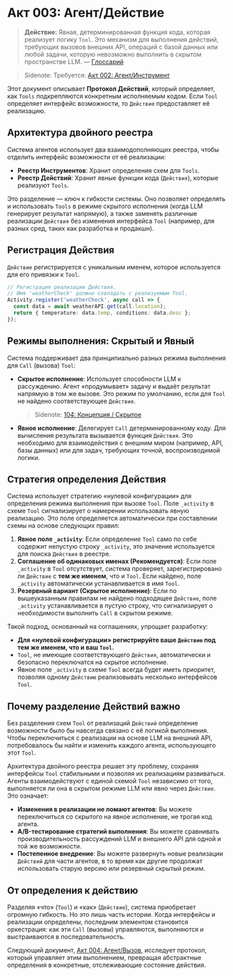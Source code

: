 # Акт 003: Агент/Действие

> **Действие:** Явная, детерминированная функция кода, которая реализует логику `Tool`. Это механизм для выполнения действий, требующих вызовов внешних API, операций с базой данных или любой задачи, которую невозможно выполнить в скрытом пространстве LLM. — [Глоссарий](./000_glossary.md)

> Sidenote: Требуется: [Акт 002: Агент/Инструмент](./002_agent_tool.md)

Этот документ описывает **Протокол Действий**, который определяет, как `Tools` подкрепляются конкретным исполняемым кодом. Если `Tool` определяет интерфейс возможности, то `Действие` предоставляет её реализацию.

## Архитектура двойного реестра

Система агентов использует два взаимодополняющих реестра, чтобы отделить интерфейс возможности от её реализации:

- **Реестр Инструментов**: Хранит определения схем для `Tools`.
- **Реестр Действий**: Хранит явные функции кода (`Действия`), которые реализуют `Tools`.

Это разделение — ключ к гибкости системы. Оно позволяет определять и использовать `Tools` в режиме скрытого исполнения (когда LLM генерирует результат напрямую), а также заменять различные реализации `Действия` без изменения интерфейса `Tool` (например, для разных сред, таких как разработка и продакшн).

## Регистрация Действия

`Действие` регистрируется с уникальным именем, которое используется для его привязки к `Tool`.

```typescript
// Регистрация реализации Действия.
// Имя 'weatherCheck' должно совпадать с реализуемым Tool.
Activity.register('weatherCheck', async call => {
  const data = await weatherAPI.get(call.location);
  return { temperature: data.temp, conditions: data.desc };
});
```

## Режимы выполнения: Скрытый и Явный

Система поддерживает два принципиально разных режима выполнения для `Call` (вызова) `Tool`:

- **Скрытое исполнение**: Использует способности LLM к рассуждению. Агент «продумывает» задачу и выдаёт результат напрямую в том же вызове. Это режим по умолчанию, если для `Tool` не найдено соответствующее `Действие`.
  > Sidenote: [104: Концепция / Скрытое](./104_concept_latent.md)
- **Явное исполнение**: Делегирует `Call` детерминированному коду. Для вычисления результата вызывается функция `Действия`. Это необходимо для взаимодействия с внешним миром (например, API, базы данных) или для задач, требующих точной, воспроизводимой логики.

## Стратегия определения Действия

Система использует стратегию «нулевой конфигурации» для определения режима выполнения при вызове `Tool`. Поле `_activity` в схеме `Tool` сигнализирует о намерении использовать явную реализацию. Это поле определяется автоматически при составлении схемы на основе следующих правил:

1.  **Явное поле `_activity`**: Если определение `Tool` само по себе содержит непустую строку `_activity`, это значение используется для поиска `Действия` в реестре.
2.  **Соглашение об одинаковых именах (Рекомендуется)**: Если поле `_activity` в `Tool` отсутствует, система проверяет, зарегистрировано ли `Действие` с **тем же именем**, что и `Tool`. Если найдено, поле `_activity` автоматически устанавливается в имя `Tool`.
3.  **Резервный вариант (Скрытое исполнение)**: Если по вышеуказанным правилам не найдено подходящее `Действие`, поле `_activity` устанавливается в пустую строку, что сигнализирует о необходимости выполнить `Call` в скрытом режиме.

Такой подход, основанный на соглашениях, упрощает разработку:

- **Для «нулевой конфигурации» регистрируйте ваше `Действие` под тем же именем, что и ваш `Tool`.**
- `Tool`, не имеющие соответствующего `Действия`, автоматически и безопасно переключатся на скрытое исполнение.
- Явное поле `_activity` в схеме `Tool` всегда будет иметь приоритет, позволяя одному `Действию` реализовывать несколько интерфейсов `Tool`.

## Почему разделение Действий важно

Без разделения схем `Tool` от реализаций `Действий` определение возможности было бы навсегда связано с её логикой выполнения. Чтобы переключиться с реализации на основе LLM на внешний API, потребовалось бы найти и изменить каждого агента, использующего этот `Tool`.

Архитектура двойного реестра решает эту проблему, сохраняя интерфейсы `Tool` стабильными и позволяя их реализациям развиваться. Агенты взаимодействуют с единой схемой `Tool` независимо от того, выполняется ли она в скрытом режиме LLM или явно через `Действие`. Это означает:

- **Изменения в реализации не ломают агентов**: Вы можете переключиться со скрытого на явное исполнение, не трогая код агента.
- **A/B-тестирование стратегий выполнения**: Вы можете сравнивать производительность рассуждений LLM и внешнего API для одной и той же возможности.
- **Постепенное внедрение**: Вы можете развернуть новые реализации `Действий` для части агентов, в то время как другие продолжат использовать старую версию или резервный скрытый режим.

## От определения к действию

Разделяя «что» (`Tool`) и «как» (`Действие`), система приобретает огромную гибкость. Но это лишь часть истории. Когда интерфейсы и реализации определены, последним элементом становится оркестрация: как эти `Call` (вызовы) управляются, выполняются и выстраиваются в последовательность.

Следующий документ, [Акт 004: Агент/Вызов](./004_agent_call.md), исследует протокол, который управляет этим выполнением, превращая абстрактные определения в конкретные, отслеживающие состояние действия.